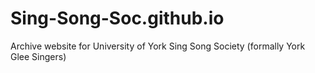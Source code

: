# Sing-Song-Soc.github.io
Archive website for University of York Sing Song Society (formally York Glee Singers)
